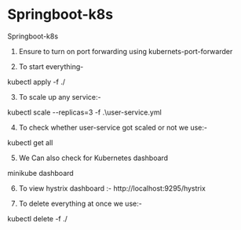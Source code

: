 # Springboot-k8s
Springboot-k8s

1. Ensure to turn on port forwarding using kubernets-port-forwarder

2. To start everything-

kubectl apply -f ./


3. To scale up any service:-

kubectl scale --replicas=3 -f .\user-service.yml

4. To check whether user-service got scaled or not we use:-

kubectl get all

5. We Can also check for Kubernetes dashboard

minikube dashboard


6. To view hystrix dashboard :- http://localhost:9295/hystrix

7. To delete everything at once we use:-

kubectl delete -f ./